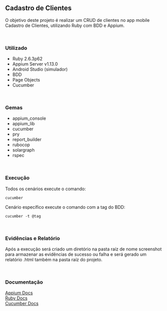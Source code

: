 ## Cadastro de Clientes
O objetivo deste projeto é realizar um CRUD de clientes no app mobile Cadastro de Clientes, utilizando Ruby com BDD e Appium.
<p> <br />

### **Utilizado**
* Ruby 2.6.3p62
* Appium Server v1.13.0
* Android Studio (simulador)
* BDD
* Page Objects
* Cucumber
<p> <br />

### **Gemas**
* appium_console
* appium_lib
* cucumber
* pry
* report_builder
* rubocop
* solargraph
* rspec
<p> <br />

### **Execução**
Todos os cenários execute o comando:

```
cucumber
```

Cenário específico execute o comando com a tag do BDD:

```
cucumber -t @tag
```
<p> <br />

### **Evidências e Relatório**
Após a execução será criado um diretório na pasta raíz de nome screenshot para armazenar as evidências de sucesso ou falha e será gerado um relatório .html também na pasta raíz do projeto.
<p> <br />

### **Documentação**
[Appium Docs](http://appium.io/docs/en/about-appium/api/#appium-api-documentation)  
[Ruby Docs](https://ruby-doc.org/)  
[Cucumber Docs](https://cucumber.io/docs/cucumber/)
